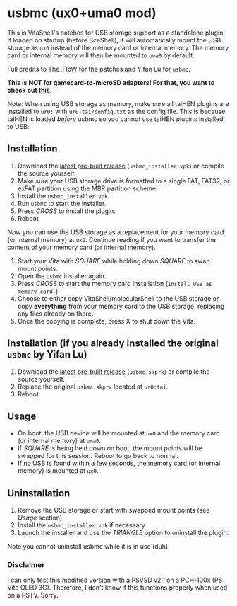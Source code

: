 usbmc (ux0+uma0 mod)
=====
This is VitaShell's patches for USB storage support as a standalone plugin. If 
loaded on startup (before SceShell), it will automatically mount the USB 
storage as `ux0` instead of the memory card or internal memory. The memory card 
or internal memory will then be mounted to `uma0` by default.

Full credits to The_FloW for the patches and Yifan Lu for `usbmc`.

**This is NOT for gamecard-to-microSD adapters! For that, you want to check 
out [this](https://github.com/xyzz/gamecard-microsd)**.

Note: When using USB storage as memory, make sure all taiHEN plugins are 
installed to `ur0:` with `ur0:tai/config.txt` as the config file. This is 
because taiHEN is loaded _before_ usbmc so you cannot use taiHEN plugins 
installed to USB.

## Installation

1. Download the [latest pre-built release](https://github.com/IDBurner/usbmc/releases/latest) (`usbmc_installer.vpk`) or compile the 
source yourself.
1. Make sure your USB storage drive is formatted to a single FAT, FAT32, or 
exFAT partition using the MBR partition scheme.
1. Install the `usbmc_installer.vpk`.
1. Run `usbmc` to start the installer.
1. Press _CROSS_ to install the plugin.
1. Reboot

Now you can use the USB storage as a replacement for your memory card (or internal 
memory) at `ux0`. Continue reading if you want to transfer the content of your 
memory card (or internal memory).

1. Start your Vita with _SQUARE_ while holding down _SQUARE_ to swap mount points.
1. Open the `usbmc` installer again.
1. Press _CROSS_ to start the memory card installation (`Install USB as memory card.`).
1. Choose to either copy VitaShell/molecularShell to the USB storage or copy 
**everything** from your memory card to the USB storage, replacing any files 
already on there.
1. Once the copying is complete, press X to shut down the Vita.

## Installation (if you already installed the original `usbmc` by Yifan Lu)

1. Download the [latest pre-built release](https://github.com/IDBurner/usbmc/releases/latest) (`usbmc.skprx`) or compile the 
source yourself.
1. Replace the original `usbmc.skprx` located at `ur0:tai`.
1. Reboot

## Usage

* On boot, the USB device will be mounted at `ux0` and the memory card (or 
internal memory) at `uma0`.
* If _SQUARE_ is being held down on boot, the mount points will 
be swapped for this session. Reboot to go back to normal.
* If no USB is found within a few seconds, the memory card (or internal 
memory) is mounted at `ux0`.

## Uninstallation

1. Remove the USB storage or start with swapped mount points (see _Usage_ section).
1. Install the `usbmc_installer.vpk` if necessary.
1. Launch the installer and use the _TRIANGLE_ option to uninstall the plugin.

Note you cannot uninstall usbmc while it is in use (duh).

### Disclaimer

I can only test this modified version with a PSVSD v2.1 on a PCH-100x (PS Vita OLED 3G).
Therefore, I don't know if this functions properly when used on a PSTV. Sorry.
